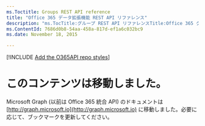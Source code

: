 ```yaml
---
ms.Toctitle: Groups REST API reference
title: "Office 365 データ拡張機能 REST API リファレンス"
description: "ms.TocTitle:グループ REST API リファレンスTitle:Office 365 グループ REST API リファレンスDescription:グループ REST API を使用して、Office 365 でグループの予定表イベント、会話、およびファイルにアクセスすることができます。ms.ContentId:7686d0b8-54aa-458a-817d-ef1a6c032bc9ms.topic: 記事 (方法) ms.date:2015 年 11 月 18 日"
ms.ContentId: 7686d0b8-54aa-458a-817d-ef1a6c032bc9
ms.date: November 18, 2015

---
```

[!INCLUDE [Add the O365API repo styles](../includes/controls/addo365apistyles.xml)]



# このコンテンツは移動しました。

Microsoft Graph (以前は Office 365 統合 API) のドキュメントは [http://graph.microsoft.io](http://graph.microsoft.io) に移動しました。必要に応じて、ブックマークを更新してください。